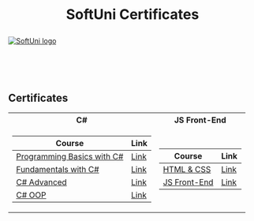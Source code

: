 # <p align="center"> SoftUni Certificates <p>

<a href="https://softuni.bg/trainings/courses" rel="Courses"> ![SoftUni logo][logo] </a>

[logo]: https://radoslavstanchev.github.io/Dark-Landing-Page/images/software-university-logo.png "Logo Title Text 2"

<br/>
<br/>
<br/>

<h2> Certificates </h2>

<table>

<tr>
  <th> C# </th>
  <th> JS Front-End </th>
</tr>

<tr>
<td>

| **Course**                                                            | **Link**                                                   |
| --------------------------------------------------------------------- | ---------------------------------------------------------- |
| <a href="https://softuni.bg/trainings/3749/programming-basics-with-csharp-june-2022" > Programming Basics with C# </a>             | <a href="https://softuni.bg/certificates/details/137337/87df2da0"> Link</a> |
| <a href="https://softuni.bg/trainings/3836/programming-fundamentals-with-csharp-september-2022"> Fundamentals with C# </a>         | <a href="https://softuni.bg/certificates/details/148853/d73ad2dd"> Link</a> |
| <a href="https://softuni.bg/trainings/3957/csharp-advanced-january-2023" > C# Advanced </a>                                        | <a href="https://softuni.bg/certificates/details/158084/73012ac7"> Link</a> |
| <a href="https://softuni.bg/trainings/3958/csharp-oop-february-2023" > C# OOP </a>                                                 | <a href="https://softuni.bg/certificates/details/168717/dfbed5da"> Link</a> |

</td>
<td>

| **Course**                                                                                  | **Link**                                                                    |
| ------------------------------------------------------------------------------------------- | --------------------------------------------------------------------------- |
| <a href="https://softuni.bg/trainings/4114/html-and-css-may-2023"> HTML & CSS </a>          | <a href="https://softuni.bg/certificates/details/174854/6424f863"> Link </a> |
| <a href="https://softuni.bg/trainings/2840/js-applications-june-2020"> JS Front-End </a>    | <a href="https://softuni.bg/certificates/details/86804/39c858a7"> Link </a> |

</td>
</tr>

